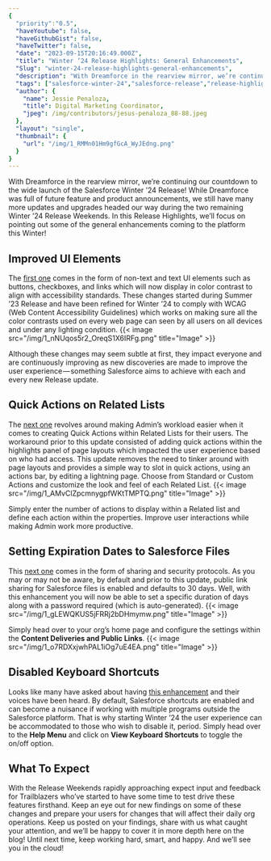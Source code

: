 ```yaml
---
{
  "priority":"0.5",
  "haveYoutube": false,
  "haveGithubGist": false,
  "haveTwitter": false,
  "date": "2023-09-15T20:16:49.000Z",
  "title": "Winter ’24 Release Highlights: General Enhancements",
  "Slug": "winter-24-release-highlights-general-enhancements",
  "description": "With Dreamforce in the rearview mirror, we’re continuing our countdown to the wide launch of the Salesforce Winter ’24 Release!.",
  "tags": ["salesforce-winter-24","salesforce-release","release-highlights","salesforce","winter-24-release"],
  "author": {
    "name": Jessie Penaloza,
    "title": Digital Marketing Coordinator,
    "jpeg": /img/contributors/jesus-penaloza_88-88.jpeg
  },
  "layout": "single",
  "thumbnail": {
    "url": "/img/1_RMMn01Hm9gfGcA_WyJEdng.png"
  }
}
---
```

With Dreamforce in the rearview mirror, we’re continuing our countdown to the wide launch of the Salesforce Winter ’24 Release!
While Dreamforce was full of future feature and product announcements, we still have many more updates and upgrades headed our way during the two remaining Winter ’24 Release Weekends. In this Release Highlights, we’ll focus on pointing out some of the general enhancements coming to the platform this Winter!

## Improved UI Elements

The [first one](https://help.salesforce.com/s/articleView?id=release-notes.rn_general_color_contrast.htm&amp;release=246&amp;type=5) comes in the form of non-text and text UI elements such as buttons, checkboxes, and links which will now display in color contrast to align with accessibility standards. These changes started during Summer ’23 Release and have been refined for Winter ’24 to comply with WCAG (Web Content Accessibility Guidelines) which works on making sure all the color contrasts used on every web page can seen by all users on all devices and under any lighting condition.
{{< image src="/img/1_nNUqos5r2_OreqS1X6IRFg.png" title="Image" >}}

Although these changes may seem subtle at first, they impact everyone and are continuously improving as new discoveries are made to improve the user experience — something Salesforce aims to achieve with each and every new Release update.

## Quick Actions on Related Lists

The [next one](https://help.salesforce.com/s/articleView?id=release-notes.rn_customization_general_related_list_quick_actions_ga.htm&amp;release=246&amp;type=5) revolves around making Admin’s workload easier when it comes to creating Quick Actions within Related Lists for their users. The workaround prior to this update consisted of adding quick actions within the highlights panel of page layouts which impacted the user experience based on who had access.
This update removes the need to tinker around with page layouts and provides a simple way to slot in quick actions, using an actions bar, by editing a lightning page. Choose from Standard or Custom Actions and customize the look and feel of each Related List.
{{< image src="/img/1_AMvClZpcmnygpfWKtTMPTQ.png" title="Image" >}}

Simply enter the number of actions to display within a Related list and define each action within the properties. Improve user interactions while making Admin work more productive.

## Setting Expiration Dates to Salesforce Files

This [next one](https://help.salesforce.com/s/articleView?id=release-notes.rn_experiences_files_publiclink.htm&amp;release=246&amp;type=5) comes in the form of sharing and security protocols. As you may or may not be aware, by default and prior to this update, public link sharing for Salesforce files is enabled and defaults to 30 days. Well, with this enhancement you will now be able to set a specific duration of days along with a password required (which is auto-generated).
{{< image src="/img/1_gLEWQKUS5jFRRj2bDHmymw.png" title="Image" >}}

Simply head over to your org’s home page and configure the settings within the <strong>Content Deliveries and Public Links</strong>.
{{< image src="/img/1_o7RDXxjwhPAL1iOg7uE4EA.png" title="Image" >}}


## Disabled Keyboard Shortcuts

Looks like many have asked about having [this enhancement](https://help.salesforce.com/s/articleView?id=release-notes.rn_general_disable_keyboard_shortcuts.htm&amp;release=246&amp;type=5) and their voices have been heard. By default, Salesforce shortcuts are enabled and can become a nuisance if working with multiple programs outside the Salesforce platform. That is why starting Winter ’24 the user experience can be accommodated to those who wish to disable it, period. Simply head over to the <strong>Help Menu</strong> and click on <strong>View Keyboard Shortcuts</strong> to toggle the on/off option.

## What To Expect

With the Release Weekends rapidly approaching expect input and feedback for Trailblazers who’ve started to have some time to test drive these features firsthand. Keep an eye out for new findings on some of these changes and prepare your users for changes that will affect their daily org operations.
Keep us posted on your findings, share with us what caught your attention, and we’ll be happy to cover it in more depth here on the blog! Until next time, keep working hard, smart, and happy.
And we’ll see you in the cloud!
